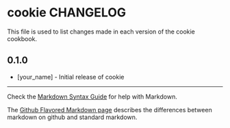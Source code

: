 # cookie CHANGELOG

This file is used to list changes made in each version of the cookie cookbook.

## 0.1.0
- [your_name] - Initial release of cookie

- - -
Check the [Markdown Syntax Guide](http://daringfireball.net/projects/markdown/syntax) for help with Markdown.

The [Github Flavored Markdown page](http://github.github.com/github-flavored-markdown/) describes the differences between markdown on github and standard markdown.
